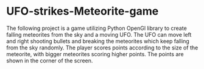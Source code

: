 # UFO-strikes-Meteorite-game

The following project is a game utilizing Python OpenGl library to create falling meteorites from the sky and a moving UFO. The UFO can move left and right shooting bullets and breaking the meteorites which keep falling from the sky randomly. The player scores points according to the size of the meteorite, with bigger meteorites scoring higher points. The points are shown in the corner of the screen.

